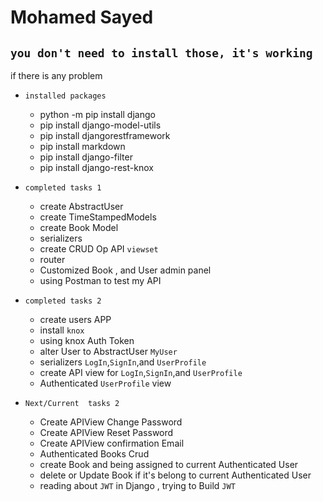 # Mohamed Sayed

## `you don't need to install those, it's working`

if there is any problem

- `installed packages `
    - python -m pip install django
    - pip install django-model-utils
    - pip install djangorestframework
    - pip install markdown
    - pip install django-filter
    - pip install django-rest-knox


- `completed tasks 1`
    - create AbstractUser
    - create TimeStampedModels
    - create Book Model
    - serializers
    - create CRUD Op API `viewset`
    - router
    - Customized Book , and User admin panel
    - using Postman to test my API


- `completed tasks 2`
    - create users APP
    - install `knox`
    - using knox Auth Token
    - alter User to AbstractUser `MyUser`
    - serializers `LogIn`,`SignIn`,and `UserProfile`
    - create API view for `LogIn`,`SignIn`,and `UserProfile`
    - Authenticated `UserProfile` view


- `Next/Current  tasks 2`
    - Create APIView Change Password
    - Create APIView Reset Password
    - Create APIView confirmation Email
    - Authenticated Books Crud
    - create Book and being assigned to current Authenticated User
    - delete or Update Book if it's belong to current Authenticated User
    - reading about `JWT` in Django , trying to Build `JWT` 